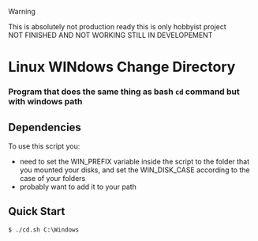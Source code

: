 > [!WARNING]
> This is absolutely not production ready this is only hobbyist project <br>
> NOT FINISHED AND NOT WORKING STILL IN DEVELOPEMENT

# Linux WINdows Change Directory


### Program that does the same thing as bash ```cd``` command but with windows path


## Dependencies

To use this script you:

- need to set the WIN_PREFIX variable inside the script to the folder that you mounted your disks, and set the WIN_DISK_CASE according to the case of your folders
- probably want to add it to your path

## Quick Start

```console
$ ./cd.sh C:\Windows
```
